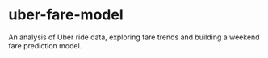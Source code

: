 # uber-fare-model
An analysis of Uber ride data, exploring fare trends and building a weekend fare prediction model.
